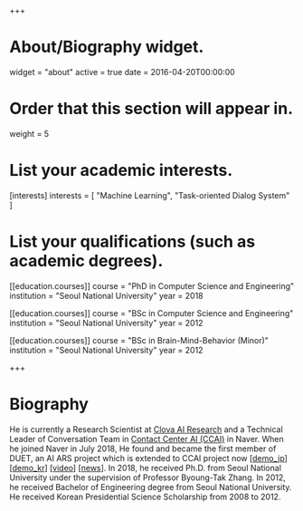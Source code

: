 +++
# About/Biography widget.
widget = "about"
active = true
date = 2016-04-20T00:00:00

# Order that this section will appear in.
weight = 5

# List your academic interests.
[interests]
  interests = [
    "Machine Learning",
    "Task-oriented Dialog System"
  ]

# List your qualifications (such as academic degrees).
[[education.courses]]
  course = "PhD in Computer Science and Engineering"
  institution = "Seoul National University"
  year = 2018

[[education.courses]]
  course = "BSc in Computer Science and Engineering"
  institution = "Seoul National University"
  year = 2012
  
[[education.courses]]
  course = "BSc in Brain-Mind-Behavior (Minor)"
  institution = "Seoul National University"
  year = 2012

+++

# Biography

He is currently a Research Scientist at [Clova AI Research](https://clova.ai/ko/research/research-areas.html) and a Technical Leader of Conversation Team in [Contact Center AI (CCAI)](https://clova.ai/aicontactcenter) in Naver. When he joined Naver in July 2018, He found and became the first member of DUET, an AI ARS project which is extended to CCAI project now [[demo_jp](https://www.facebook.com/watch/?v=869775540087683)] [[demo_kr](https://www.youtube.com/watch?v=j0NaNx8RjNo&t=5s)] [[video](https://www.youtube.com/watch?v=SwZLp5Y-Z4g)]  [[news](https://www.theverge.com/2019/6/27/18760928/line-conference-2019-score-sticker-vision-mini-app-tokyo)]. In 2018, he received Ph.D. from Seoul National University under the supervision of Professor Byoung-Tak Zhang. In 2012, he received Bachelor of Engineering degree from Seoul National University.
He received Korean Presidential Science Scholarship from 2008 to 2012.

